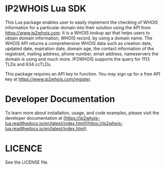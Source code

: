 IP2WHOIS Lua SDK
=================
This Lua package enables user to easily implement the checking of WHOIS information for a particular domain into their solution using the API from https://www.ip2whois.com. It is a WHOIS lookup api that helps users to obtain domain information, WHOIS record, by using a domain name. The WHOIS API returns a comprehensive WHOIS data such as creation date, updated date, expiration date, domain age, the contact information of the registrant, mailing address, phone number, email address, nameservers the domain is using and much more. IP2WHOIS supports the query for 1113 TLDs and 634 ccTLDs.

This package requires an API key to function. You may sign up for a free API key at https://www.ip2whois.com/register.

Developer Documentation
=====================

To learn more about installation, usage, and code examples, please visit the developer documentation at [https://ip2whois-lua.readthedocs.io/en/latest/index.html](https://ip2whois-lua.readthedocs.io/en/latest/index.html).

LICENCE
=====================
See the LICENSE file.
